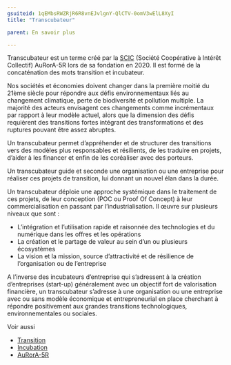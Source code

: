 ```yaml
---
gsuiteid: 1qEMbsRWZRjR6R8vnEJvlgnY-QlCTV-0omV3wElL8XyI
title: "Transcubateur"

parent: En savoir plus

---
```


Transcubateur est un terme créé par la [SCIC](https://www.google.com/url?q=https://fr.wikipedia.org/wiki/Incubateur_(%25C5%2593uf)&sa=D&source=editors&ust=1623834098318000&usg=AOvVaw1ogGL4sJDUbDgG4mcyFi3m) (Société Coopérative à Intérêt Collectif) AuRorA-5R lors de sa fondation en 2020. Il est formé de la concaténation des mots transition et incubateur.

Nos sociétés et économies doivent changer dans la première moitié du 21ème siècle pour répondre aux défis environnementaux liés au changement climatique, perte de biodiversité et pollution multiple. La majorité des acteurs envisagent ces changements comme incrémentaux par rapport à leur modèle actuel, alors que la dimension des défis requièrent des transitions fortes intégrant des transformations et des ruptures pouvant être assez abruptes.

Un transcubateur permet d’appréhender et de structurer des transitions vers des modèles plus responsables et résilients, de les traduire en projets, d’aider à les financer et enfin de les coréaliser avec des porteurs.

Un transcubateur guide et seconde une organisation ou une entreprise pour réaliser ces projets de transition, lui donnant un nouvel élan dans la durée.

Un transcubateur déploie une approche systémique dans le traitement de ces projets, de leur conception (POC ou Proof Of Concept) à leur commercialisation en passant par l’industrialisation. Il œuvre sur plusieurs niveaux que sont :


* L’intégration et l’utilisation rapide et raisonnée des technologies et du numérique dans les offres et les opérations
* La création et le partage de valeur au sein d’un ou plusieurs écosystèmes
* La vision et la mission, source d’attractivité et de résilience de l’organisation ou de l’entreprise

A l’inverse des incubateurs d’entreprise qui s’adressent à la création d’entreprises (start-up) généralement avec un objectif fort de valorisation financière, un transcubateur s’adresse à une organisation ou une entreprise avec ou sans modèle économique et entrepreneurial en place cherchant à répondre positivement aux grandes transitions technologiques, environnementales ou sociales.

Voir aussi


* [Transition](https://www.google.com/url?q=https://fr.wikipedia.org/wiki/Transition&sa=D&source=editors&ust=1623834098320000&usg=AOvVaw382oDXR7J87HZUzCYI0x8z)
* [Incubation](https://www.google.com/url?q=https://fr.wikipedia.org/wiki/Incubation&sa=D&source=editors&ust=1623834098320000&usg=AOvVaw0bX3fRlZQeE5jjjdeaVvC2) 
* [AuRorA-5R](https://www.google.com/url?q=https://aurora-5r.fr/&sa=D&source=editors&ust=1623834098320000&usg=AOvVaw2yetzhNrtdbf6h_YxmXmmX) 

 

